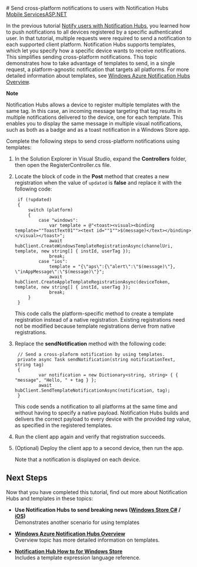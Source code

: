 <properties linkid="manage-services-notification-hubs-notify-users-xplat-aspnet" urlDisplayName="Notify Users xplat aspnet" pageTitle="Send cross-platform notifications to users with Notification Hubs (ASP.NET)" metaKeywords="" description="Learn how to use Notification Hubs templates to send, in a single request, a platform-agnostic notification that targets all platforms." metaCanonical="" services="notification-hubs" documentationCenter="" title="Send cross-platform notifications to users with Notification Hubs" authors=""  solutions="" writer="glenga" manager="" editor=""  />
# Send cross-platform notifications to users with Notification Hubs

<div class="dev-center-tutorial-selector sublanding">
    <a href="/en-us/manage/services/notification-hubs/notify-users-xplat-mobile-services/" title="Mobile Services">Mobile Services</a><a href="/en-us/manage/services/notification-hubs/notify-users-xplat-aspnet/" title="ASP.NET" class="current">ASP.NET</a>
</div> 

In the previous tutorial [Notify users with Notification Hubs], you learned how to push notifications to all devices registered by a specific authenticated user. In that tutorial, multiple requests were required to send a notification to each supported client platform. Notification Hubs supports templates, which let you specify how a specific device wants to receive notifications. This simplifies sending cross-platform notifications. This topic demonstrates how to take advantage of templates to send, in a single request, a platform-agnostic notification that targets all platforms. For more detailed information about templates, see [Windows Azure Notification Hubs Overview][Templates].

<div class="dev-callout"><b>Note</b>
	<p>Notification Hubs allows a device to register multiple templates with the same tag. In this case, an incoming message targeting that tag results in multiple notifications delivered to the device, one for each template. This enables you to display the same message in multiple visual notifications, such as both as a badge and as a toast notification in a Windows Store app.</p>
</div>

Complete the following steps to send cross-platform notifications using templates:

1. In the Solution Explorer in Visual Studio, expand the **Controllers** folder, then open the RegisterController.cs file. 

2. Locate the block of code in the **Post** method that creates a new registration when the value of `updated` is **false** and replace it with the following code:

		if (!updated)
        {
            switch (platform)
            {
                case "windows":
                    var template = @"<toast><visual><binding template=""ToastText01""><text id=""1"">$(message)</text></binding></visual></toast>";
                    await hubClient.CreateWindowsTemplateRegistrationAsync(channelUri, template, new string[] { instId, userTag });
                    break;
                case "ios":
                    template = "{\"aps\":{\"alert\":\"$(message)\"}, \"inAppMessage\":\"$(message)\"}";
                    await hubClient.CreateAppleTemplateRegistrationAsync(deviceToken, template, new string[] { instId, userTag });
                    break;
            } 
        }
	
	This code calls the platform-specific method to create a template registration instead of a native registration. Existing registrations need not be modified because template registrations derive from native registrations.

3. Replace the **sendNotification** method with the following code:

        // Send a cross-plaform notification by using templates. 
        private async Task sendNotification(string notificationText, string tag)
        {           
                var notification = new Dictionary<string, string> { { "message", "Hello, " + tag } };
                await hubClient.SendTemplateNotificationAsync(notification, tag);        
        }

	This code sends a notification to all platforms at the same time and without having to specify a native payload. Notification Hubs builds and delivers the correct payload to every device with the provided _tag_ value, as specified in the registered templates.

4. Run the client app again and verify that registration succeeds.

5. (Optional) Deploy the client app to a second device, then run the app. 

	Note that a notification is displayed on each device.

## Next Steps

Now that you have completed this tutorial, find out more about Notification Hubs and templates in these topics:

+ **Use Notification Hubs to send breaking news ([Windows Store C#][Breaking news .NET] / [iOS][Breaking news iOS])**<br/>Demonstrates another scenario for using templates 

+  **[Windows Azure Notification Hubs Overview][Templates]**<br/>Overview topic has more detailed information on templates.

+  **[Notification Hub How to for Windows Store]**<br/>Includes a template expression language reference.



<!-- Anchors. -->

<!-- Images. -->




<!-- URLs. -->
[Push to users ASP.NET]: /en-us/manage/services/notification-hubs/notify-users-aspnet
[Push to users Mobile Services]: /en-us/manage/services/notification-hubs/notify-users/
[Visual Studio 2012 Express for Windows 8]: http://go.microsoft.com/fwlink/?LinkId=257546

[Management Portal]: https://manage.windowsazure.com/
[Send cross-platform notifications to users with Notification Hubs]: /en-us/manage/services/notification-hubs/notify-users-xplat-mobile-services/
[Breaking news .NET]: /en-us/manage/services/notification-hubs/breaking-news-dotnet
[Breaking news iOS]: /en-us/manage/services/notification-hubs/breaking-news-dotnet
[Windows Azure Notification Hubs]: http://go.microsoft.com/fwlink/p/?LinkId=314257
[Notify users with Notification Hubs]: /en-us/manage/services/notification-hubs/notify-users-aspnet
[Templates]: http://go.microsoft.com/fwlink/p/?LinkId=317339
[Notification Hub How to for Windows Store]: http://msdn.microsoft.com/en-us/library/windowsazure/jj927172.aspx
